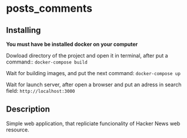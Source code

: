 # posts_comments
## Installing
**You must have be installed docker on your computer**

Dowload directory of the project and open it in terminal, after put a command:: 
`docker-compose build`

Wait for building images, and put the next command:
`docker-compose up`

Wait for launch server, after open a browser and put an adress in search field:
`http://localhost:3000`

## Description
Simple web application, that repliciate funcionality of Hacker News web resource.
